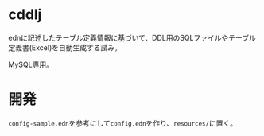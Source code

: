 # cddlj

ednに記述したテーブル定義情報に基づいて、DDL用のSQLファイルやテーブル定義書(Excel)を自動生成する試み。

MySQL専用。


# 開発

`config-sample.edn`を参考にして`config.edn`を作り、`resources/`に置く。
